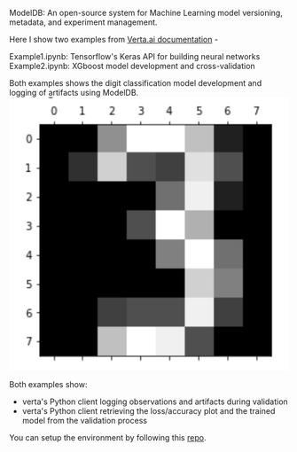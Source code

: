 ModelDB: An open-source system for Machine Learning model versioning, metadata, and experiment management.

Here I show two examples from [Verta.ai documentation](https://docs.verta.ai/en/master/examples/examples.html) -

Example1.ipynb: Tensorflow's Keras API for building neural networks
Example2.ipynb: XGboost model development and cross-validation

Both examples shows the digit classification model development and logging of artifacts using ModelDB.
![image](image.png)

Both examples show:

* verta's Python client logging observations and artifacts during validation
* verta's Python client retrieving the loss/accuracy plot and the trained model from the validation process

You can setup the environment by following this [repo](https://github.com/VertaAI/modeldb).

